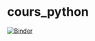 # cours_python
[![Binder](https://mybinder.org/badge_logo.svg)](https://mybinder.org/v2/gh/manuer2/cours_python/HEAD)
